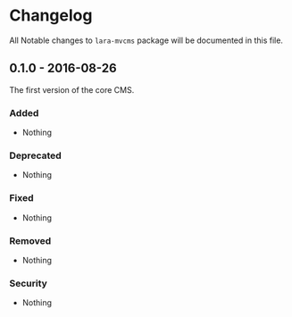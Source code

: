 # Changelog

All Notable changes to `lara-mvcms` package will be documented in this file.

## 0.1.0 - 2016-08-26

The first version of the core CMS.

### Added
- Nothing

### Deprecated
- Nothing

### Fixed
- Nothing

### Removed
- Nothing

### Security
- Nothing
